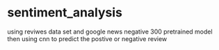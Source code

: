 # sentiment_analysis
using reviwes data set and google news negative 300 pretrained model  then using cnn to predict the postive or negative review
